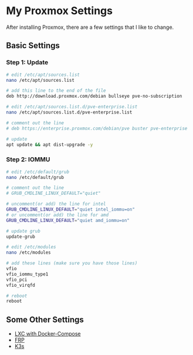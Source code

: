 # My Proxmox Settings

After installing Proxmox, there are a few settings that I like to change.

## Basic Settings

### Step 1: Update

```bash
# edit /etc/apt/sources.list
nano /etc/apt/sources.list

# add this line to the end of the file
deb http://download.proxmox.com/debian bullseye pve-no-subscription

# edit /etc/apt/sources.list.d/pve-enterprise.list
nano /etc/apt/sources.list.d/pve-enterprise.list

# comment out the line
# deb https://enterprise.proxmox.com/debian/pve buster pve-enterprise

# update
apt update && apt dist-upgrade -y
```

### Step 2: IOMMU

```bash
# edit /etc/default/grub
nano /etc/default/grub

# comment out the line
# GRUB_CMDLINE_LINUX_DEFAULT="quiet"

# uncomment(or add) the line for intel
GRUB_CMDLINE_LINUX_DEFAULT="quiet intel_iommu=on"
# or uncomment(or add) the line for amd
GRUB_CMDLINE_LINUX_DEFAULT="quiet amd_iommu=on"

# update grub
update-grub

# edit /etc/modules
nano /etc/modules

# add these lines (make sure you have those lines)
vfio
vfio_iommu_type1
vfio_pci
vfio_virqfd

# reboot
reboot
```

## Some Other Settings

- [LXC with Docker-Compose](./lxc/)
- [FRP](./frp/)
- [K3s](./k3s/)
